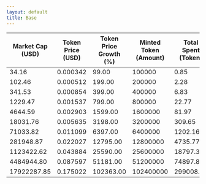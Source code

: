 ```yaml
---
layout: default
title: Base
---
```

| Market Cap (USD) | Token Price (USD) | Token Price Growth (%) | Minted Token (Amount) | Total Spent (Token) | Author Revenue (USD) | Platform Mint Fee (USD) |
|------------------|-------------------|------------------------|-----------------------|--------------------|-------------------------|-------------------------|
| 34.16 | 0.000342 | 99.00 | 100000 | 0.85 | 0.77 | 0.08 |
| 102.46 | 0.000512 | 199.00 | 200000 | 2.28 | 2.05 | 0.20 |
| 341.53 | 0.000854 | 399.00 | 400000 | 6.83 | 6.15 | 0.61 |
| 1229.47 | 0.001537 | 799.00 | 800000 | 22.77 | 20.49 | 2.05 |
| 4644.59 | 0.002903 | 1599.00 | 1600000 | 81.97 | 73.77 | 7.38 |
| 18031.76 | 0.005635 | 3198.00 | 3200000 | 309.65 | 278.68 | 27.87 |
| 71033.82 | 0.011099 | 6397.00 | 6400000 | 1202.16 | 1081.91 | 108.19 |
| 281948.87 | 0.022027 | 12795.00 | 12800000 | 4735.77 | 4262.03 | 426.20 |
| 1123422.62 | 0.043884 | 25590.00 | 25600000 | 18797.33 | 16916.93 | 1691.69 |
| 4484944.80 | 0.087597 | 51181.00 | 51200000 | 74897.80 | 67405.36 | 6740.54 |
| 17922287.85 | 0.175022 | 102363.00 | 102400000 | 299008.14 | 269096.69 | 26909.67 |
